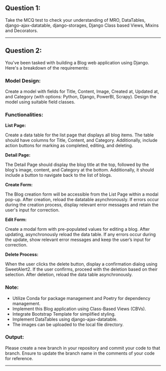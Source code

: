 ## Question 1:

Take the MCQ test to check your understanding of MRO, DataTables, django-ajax-datatable, django-storages, Django Class based Views, Mixins and Decorators.

---

## Question 2:

You've been tasked with building a Blog web application using Django. Here's a breakdown of the requirements:

### Model Design:

Create a model with fields for Title, Content, Image, Created at, Updated at, and Category (with options: Python, Django, PowerBI, Scrapy). Design the model using suitable field classes.

### Functionalities:

**List Page:**

Create a data table for the list page that displays all blog items. The table should have columns for Title, Content, and Category. Additionally, include action buttons for marking as completed, editing, and deleting.

**Detail Page:**

The Detail Page should display the blog title at the top, followed by the blog's image, content, and Category at the bottom. Additionally, it should include a button to navigate back to the list of blogs.

**Create Form:**

The Blog creation form will be accessible from the List Page within a modal pop-up. After creation, reload the datatable asynchronously. If errors occur during the creation process, display relevant error messages and retain the user's input for correction.

**Edit Form:**

Create a modal form with pre-populated values for editing a blog. After updating, asynchronously reload the data table. If any errors occur during the update, show relevant error messages and keep the user’s input for correction.

**Delete Process:**

When the user clicks the delete button, display a confirmation dialog using SweetAlert2. If the user confirms, proceed with the deletion based on their selection. After deletion, reload the data table asynchronously.

### Note:

- Utilize Conda for package management and Poetry for dependency management.
- Implement this Blog application using Class-Based Views (CBVs).
- Integrate Bootstrap Template for simplified styling.
- Implement DataTables using django-ajax-datatable.
- The images can be uploaded to the local file directory.  <subject to change after confirming with Poovarasu bro regarding the usage of django-storages>

### Output:

Please create a new branch in your repository and commit your code to that branch. Ensure to update the branch name in the comments of your code for reference.

---